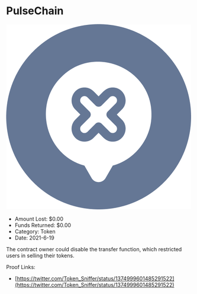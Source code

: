 # PulseChain
![PulseChain](/rektimages/PulseChain.png)
- Amount Lost: $0.00
- Funds Returned: $0.00
- Category: Token
- Date: 2021-6-19

The contract owner could disable the transfer function, which restricted users in selling their tokens.


Proof Links:
- [https://twitter.com/Token_Sniffer/status/1374999601485291522](https://twitter.com/Token_Sniffer/status/1374999601485291522)


